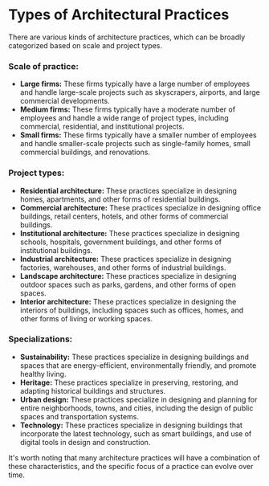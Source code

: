 # Types of Architectural Practices

There are various kinds of architecture practices, which can be broadly categorized based on scale and project types.

### Scale of practice:

* **Large firms:** These firms typically have a large number of employees and handle large-scale projects such as skyscrapers, airports, and large commercial developments.
* **Medium firms:** These firms typically have a moderate number of employees and handle a wide range of project types, including commercial, residential, and institutional projects.
* **Small firms:** These firms typically have a smaller number of employees and handle smaller-scale projects such as single-family homes, small commercial buildings, and renovations.

### Project types:

* **Residential architecture:** These practices specialize in designing homes, apartments, and other forms of residential buildings.
* **Commercial architecture:** These practices specialize in designing office buildings, retail centers, hotels, and other forms of commercial buildings.
* **Institutional architecture:** These practices specialize in designing schools, hospitals, government buildings, and other forms of institutional buildings.
* **Industrial architecture:** These practices specialize in designing factories, warehouses, and other forms of industrial buildings.
* **Landscape architecture:** These practices specialize in designing outdoor spaces such as parks, gardens, and other forms of open spaces.
* **Interior architecture:** These practices specialize in designing the interiors of buildings, including spaces such as offices, homes, and other forms of living or working spaces.

### Specializations:

* **Sustainability:** These practices specialize in designing buildings and spaces that are energy-efficient, environmentally friendly, and promote healthy living.
* **Heritage:** These practices specialize in preserving, restoring, and adapting historical buildings and structures.
* **Urban design:** These practices specialize in designing and planning for entire neighborhoods, towns, and cities, including the design of public spaces and transportation systems.
* **Technology:** These practices specialize in designing buildings that incorporate the latest technology, such as smart buildings, and use of digital tools in design and construction.

It's worth noting that many architecture practices will have a combination of these characteristics, and the specific focus of a practice can evolve over time.
